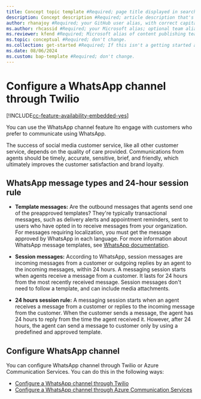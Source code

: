 ```yaml
---
title: Concept topic template #Required; page title displayed in search results. Don't enclose in quotation marks.
description: Concept description #Required; article description that's displayed in search results. Don't enclose in quotation marks. Do end with a period.
author: rhanajoy #Required; your GitHub user alias, with correct capitalization.
ms.author: rhcassid #Required; your Microsoft alias; optional team alias.
ms.reviewer: kfend #Required; Microsoft alias of content publishing team member.
ms.topic: conceptual #Required; don't change.
ms.collection: get-started #Required; If this isn't a getting started article, don't remove the attribute, but leave the value blank. The values for this attribute will be updated over time.
ms.date: 08/06/2024
ms.custom: bap-template #Required; don't change.
---
```



# Configure a WhatsApp channel through Twilio

[!INCLUDE[cc-feature-availability-embedded-yes](../../includes/cc-feature-availability-embedded-yes.md)]

You can use the WhatsApp channel feature lto engage with customers who prefer to communicate using WhatsApp.

The success of social media customer service, like all other customer service, depends on the quality of care provided. Communications from agents should be timely, accurate, sensitive, brief, and friendly, which ultimately improves the customer satisfaction and brand loyalty.

## WhatsApp message types and 24-hour session rule

- **Template messages:** Are the outbound messages that agents send one of the preapproved templates? They're typically transactional messages, such as delivery alerts and appointment reminders, sent to users who have opted in to receive messages from your organization. For messages requiring localization, you must get the message approved by WhatsApp in each language. For more information about WhatsApp message templates, see [WhatsApp documentation](https://developers.facebook.com/docs/whatsapp/message-templates/).

- **Session messages:** According to WhatsApp, session messages are incoming messages from a customer or outgoing replies by an agent to the incoming messages, within 24 hours. A messaging session starts when agents receive a message from a customer. It lasts for 24 hours from the most recently received message. Session messages don't need to follow a template, and can include media attachments.

- **24 hours session rule:** A messaging session starts when an agent receives a message from a customer or replies to the incoming message from the customer. When the customer sends a message, the agent has 24 hours to reply from the time the agent received it. However, after 24 hours, the agent can send a message to customer only by using a predefined and approved template.

## Configure WhatsApp channel

You can configure WhatsApp channel through Twilio or Azure Communication Services. You can do this in the following ways:

- [Configure a WhatsApp channel through Twilio](../administer/configure-whatsapp-channel-twilio.md)
- [Configure a WhatsApp channel through Azure Communication Services](../administer/configure-whatsapp-acs.md)

